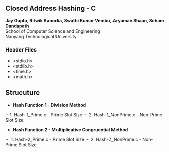 ## Closed Address Hashing - C

**Jay Gupta, Ritwik Kanodia, Swathi Kumar Vembu, Aryaman Shaan, Soham Dandapath** \
School of Computer Science and Engineering \
Nanyang Technological University

### Header Files

* <stdio.h>
* <stdlib.h>
* <time.h>
* <math.h>

## Strucuture

* **Hash Function 1 - Division Method**

⋅⋅⋅1. Hash-1_Prime.c - Prime Slot Size
⋅⋅⋅ 2. Hash-1_NonPrime.c - Non-Prime Slot Size


* **Hash Function 2 - Multiplicative Congruential Method**

⋅⋅⋅ 1. Hash-2_Prime.c - Prime Slot Size
⋅⋅⋅ 2. Hash-2_NonPrime.c - Non-Prime Slot Size

